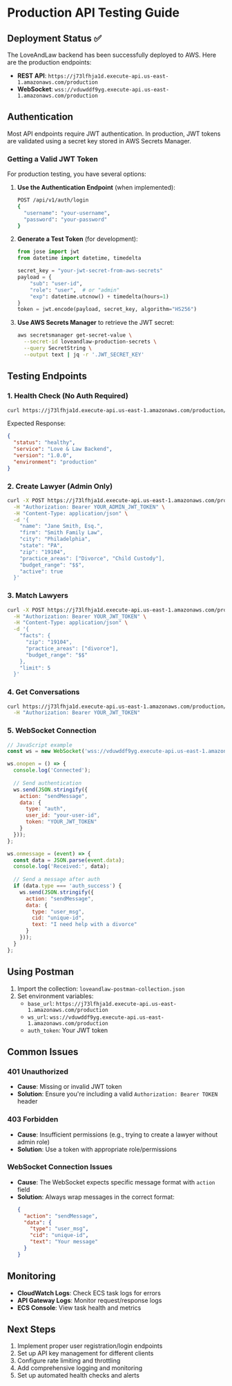 # Production API Testing Guide

## Deployment Status ✅

The LoveAndLaw backend has been successfully deployed to AWS. Here are the production endpoints:

- **REST API**: `https://j73lfhja1d.execute-api.us-east-1.amazonaws.com/production`
- **WebSocket**: `wss://vduwddf9yg.execute-api.us-east-1.amazonaws.com/production`

## Authentication

Most API endpoints require JWT authentication. In production, JWT tokens are validated using a secret key stored in AWS Secrets Manager.

### Getting a Valid JWT Token

For production testing, you have several options:

1. **Use the Authentication Endpoint** (when implemented):
   ```bash
   POST /api/v1/auth/login
   {
     "username": "your-username",
     "password": "your-password"
   }
   ```

2. **Generate a Test Token** (for development):
   ```python
   from jose import jwt
   from datetime import datetime, timedelta
   
   secret_key = "your-jwt-secret-from-aws-secrets"
   payload = {
       "sub": "user-id",
       "role": "user",  # or "admin"
       "exp": datetime.utcnow() + timedelta(hours=1)
   }
   token = jwt.encode(payload, secret_key, algorithm="HS256")
   ```

3. **Use AWS Secrets Manager** to retrieve the JWT secret:
   ```bash
   aws secretsmanager get-secret-value \
     --secret-id loveandlaw-production-secrets \
     --query SecretString \
     --output text | jq -r '.JWT_SECRET_KEY'
   ```

## Testing Endpoints

### 1. Health Check (No Auth Required)

```bash
curl https://j73lfhja1d.execute-api.us-east-1.amazonaws.com/production/health
```

Expected Response:
```json
{
  "status": "healthy",
  "service": "Love & Law Backend",
  "version": "1.0.0",
  "environment": "production"
}
```

### 2. Create Lawyer (Admin Only)

```bash
curl -X POST https://j73lfhja1d.execute-api.us-east-1.amazonaws.com/production/api/v1/lawyers \
  -H "Authorization: Bearer YOUR_ADMIN_JWT_TOKEN" \
  -H "Content-Type: application/json" \
  -d '{
    "name": "Jane Smith, Esq.",
    "firm": "Smith Family Law",
    "city": "Philadelphia",
    "state": "PA",
    "zip": "19104",
    "practice_areas": ["Divorce", "Child Custody"],
    "budget_range": "$$",
    "active": true
  }'
```

### 3. Match Lawyers

```bash
curl -X POST https://j73lfhja1d.execute-api.us-east-1.amazonaws.com/production/api/v1/match \
  -H "Authorization: Bearer YOUR_JWT_TOKEN" \
  -H "Content-Type: application/json" \
  -d '{
    "facts": {
      "zip": "19104",
      "practice_areas": ["divorce"],
      "budget_range": "$$"
    },
    "limit": 5
  }'
```

### 4. Get Conversations

```bash
curl https://j73lfhja1d.execute-api.us-east-1.amazonaws.com/production/api/v1/conversations \
  -H "Authorization: Bearer YOUR_JWT_TOKEN"
```

### 5. WebSocket Connection

```javascript
// JavaScript example
const ws = new WebSocket('wss://vduwddf9yg.execute-api.us-east-1.amazonaws.com/production');

ws.onopen = () => {
  console.log('Connected');
  
  // Send authentication
  ws.send(JSON.stringify({
    action: "sendMessage",
    data: {
      type: "auth",
      user_id: "your-user-id",
      token: "YOUR_JWT_TOKEN"
    }
  }));
};

ws.onmessage = (event) => {
  const data = JSON.parse(event.data);
  console.log('Received:', data);
  
  // Send a message after auth
  if (data.type === 'auth_success') {
    ws.send(JSON.stringify({
      action: "sendMessage",
      data: {
        type: "user_msg",
        cid: "unique-id",
        text: "I need help with a divorce"
      }
    }));
  }
};
```

## Using Postman

1. Import the collection: `loveandlaw-postman-collection.json`
2. Set environment variables:
   - `base_url`: `https://j73lfhja1d.execute-api.us-east-1.amazonaws.com/production`
   - `ws_url`: `wss://vduwddf9yg.execute-api.us-east-1.amazonaws.com/production`
   - `auth_token`: Your JWT token

## Common Issues

### 401 Unauthorized
- **Cause**: Missing or invalid JWT token
- **Solution**: Ensure you're including a valid `Authorization: Bearer TOKEN` header

### 403 Forbidden
- **Cause**: Insufficient permissions (e.g., trying to create a lawyer without admin role)
- **Solution**: Use a token with appropriate role/permissions

### WebSocket Connection Issues
- **Cause**: The WebSocket expects specific message format with `action` field
- **Solution**: Always wrap messages in the correct format:
  ```json
  {
    "action": "sendMessage",
    "data": {
      "type": "user_msg",
      "cid": "unique-id",
      "text": "Your message"
    }
  }
  ```

## Monitoring

- **CloudWatch Logs**: Check ECS task logs for errors
- **API Gateway Logs**: Monitor request/response logs
- **ECS Console**: View task health and metrics

## Next Steps

1. Implement proper user registration/login endpoints
2. Set up API key management for different clients
3. Configure rate limiting and throttling
4. Add comprehensive logging and monitoring
5. Set up automated health checks and alerts